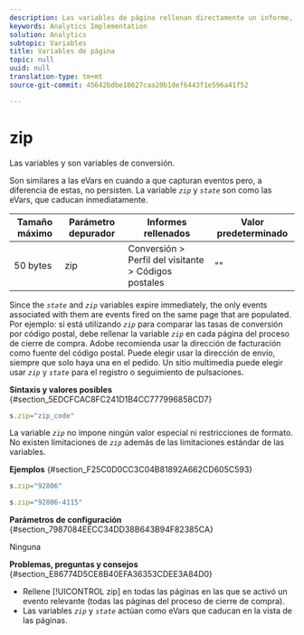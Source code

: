 ```yaml
---
description: Las variables de página rellenan directamente un informe, como pageName, Props de lista, Variables de lista, etc.
keywords: Analytics Implementation
solution: Analytics
subtopic: Variables
title: Variables de página
topic: null
uuid: null
translation-type: tm+mt
source-git-commit: 45642bdbe18627caa20b1def6443f1e596a41f52

---
```



# zip

Las variables y son variables de conversión.

<!-- 

zip.xml

 -->

Son similares a las eVars en cuando a que capturan eventos pero, a diferencia de estas, no persisten. La variable *`zip`* y *`state`* son como las eVars, que caducan inmediatamente.

| Tamaño máximo | Parámetro depurador | Informes rellenados | Valor predeterminado |
|---|---|---|---|
| 50 bytes | zip | Conversión &gt; Perfil del visitante &gt; Códigos postales | "" |

Since the *`state`* and *`zip`* variables expire immediately, the only events associated with them are events fired on the same page that are populated. Por ejemplo: si está utilizando *`zip`* para comparar las tasas de conversión por código postal, debe rellenar la variable *`zip`* en cada página del proceso de cierre de compra. Adobe recomienda usar la dirección de facturación como fuente del código postal. Puede elegir usar la dirección de envío, siempre que solo haya una en el pedido. Un sitio multimedia puede elegir usar *`zip`* y *`state`* para el registro o seguimiento de pulsaciones.

**Sintaxis y valores posibles** {#section_5EDCFCAC8FC241D1B4CC777996858CD7}

```js
s.zip="zip_code"
```

La variable *`zip`* no impone ningún valor especial ni restricciones de formato. No existen limitaciones de *`zip`* además de las limitaciones estándar de las variables.

**Ejemplos** {#section_F25C0D0CC3C04B81892A662CD605C593}

```js
s.zip="92806"
```

```js
s.zip="92806-4115"
```

**Parámetros de configuración** {#section_7987084EECC34DD38B643B94F82385CA}

Ninguna

**Problemas, preguntas y consejos** {#section_E86774D5CE8B40EFA36353CDEE3A84D0}

* Rellene [!UICONTROL zip] en todas las páginas en las que se activó un evento relevante (todas las páginas del proceso de cierre de compra).
* Las variables *`zip`* y *`state`* actúan como eVars que caducan en la vista de las páginas.

